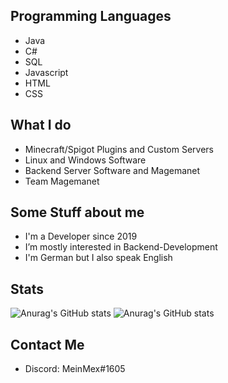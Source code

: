 ## Programming Languages
- Java
- C#
- SQL
- Javascript
- HTML
- CSS


## What I do
- Minecraft/Spigot Plugins and Custom Servers
- Linux and Windows Software
- Backend Server Software and Magemanet
- Team Magemanet

## Some Stuff about me
- I'm a Developer since 2019
- I’m mostly interested in Backend-Development
- I'm German but I also speak English
## Stats

![Anurag's GitHub stats](https://github-readme-stats.vercel.app/api?username=MeinMex&show_icons=true&theme=transparent)
![Anurag's GitHub stats](https://github-readme-stats.vercel.app/api?username=anuraghazra&show_icons=true&theme=radical)
## Contact Me

- Discord: MeinMex#1605

